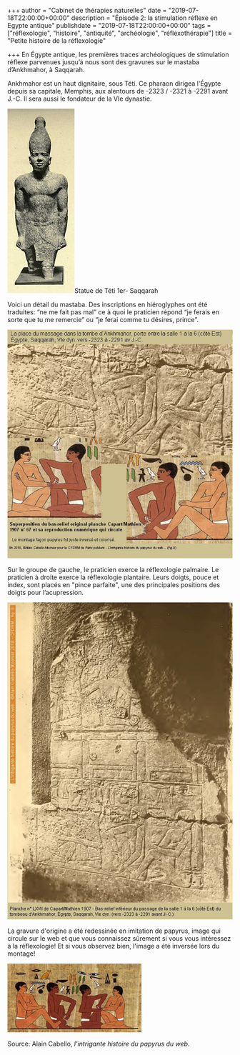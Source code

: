 +++
author = "Cabinet de thérapies naturelles"
date = "2019-07-18T22:00:00+00:00"
description = "Épisode 2: la stimulation réflexe en Egypte antique"
publishdate = "2019-07-18T22:00:00+00:00"
tags = ["réflexologie", "histoire", "antiquité", "archéologie", "réflexothérapie"]
title = "Petite histoire de la réflexologie"

+++
En Égypte antique, les premières traces archéologiques de stimulation réflexe parvenues jusqu’à nous sont des gravures sur le mastaba d’Ankhmahor, à Saqqarah.

Ankhmahor est un haut dignitaire, sous Téti. Ce pharaon dirigea l'Égypte depuis sa capitale, Memphis, aux alentours de -2323 / -2321 à -2291 avant J.-C. Il sera aussi le fondateur de la VIe dynastie.

![Statue de Téti 1er- Saqqarah](/150px-Statue_of_Teti_Quibell_Saqqara_1.jpg "Statue de Téti 1er- Saqqarah")Statue de Téti 1er- Saqqarah

Voici un détail du mastaba. Des inscriptions en hiéroglyphes ont été traduites: “ne me fait pas mal” ce à quoi le praticien répond “je ferais en sorte que tu me remercie” ou “je ferai comme tu désires, prince”.

![](/L-intrigante-histoire-du-papyrus-du-web-Ankhmahor-Superposition-bas-relief-papyrus.jpg)

Sur le groupe de gauche, le praticien exerce la réflexologie palmaire. Le praticien à droite exerce la réflexologie plantaire. Leurs doigts, pouce et index, sont placés en "pince parfaite", une des principales positions des doigts pour l’acupression.

![](/L-intrigante-histoire-du-papyrus-du-web-Ankhmahor-planche-67-EST-tome-2-Capart.jpg) 

La gravure d'origine a été redessinée en imitation de papyrus, image qui circule sur le web et que vous connaissez sûrement si vous vous intéressez à la réflexologie! Et si vous observez bien, l'image a été inversée lors du montage!

![](/ankhmahor.jpg)

Source: Alain Cabello, _l'intrigante histoire du papyrus du web_.